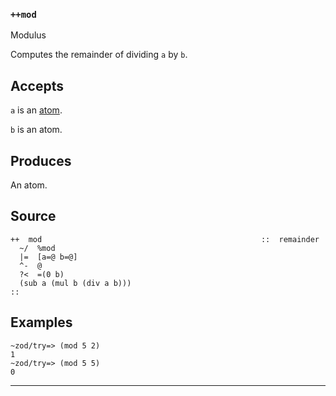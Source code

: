 ### `++mod`

Modulus

Computes the remainder of dividing `a` by `b`.

Accepts
-------

`a` is an [atom]().

`b` is an atom.

Produces
--------

An atom.

Source
------

    ++  mod                                                 ::  remainder
      ~/  %mod
      |=  [a=@ b=@]
      ^-  @
      ?<  =(0 b)
      (sub a (mul b (div a b)))
    ::

Examples
--------

    ~zod/try=> (mod 5 2)
    1
    ~zod/try=> (mod 5 5)
    0



***
